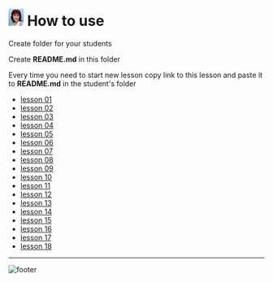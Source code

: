 [footer]: https://github.com/garevna/js-course/raw/master/images/a-level-ico.png?raw=true
[me30]: https://raw.githubusercontent.com/garevna/a-level-js-lessons/master/ico/myPhoto-30.png "Ⓒ Irina Fylyppova ( garevna ) 2019"

# ![me30] How to use

Create folder for your students

Create **README.md** in this folder

Every time you need to start new lesson copy link to this lesson and paste it to **README.md** in the student's folder

* [lesson 01](lessons/lesson-01.md)
* [lesson 02](lessons/lesson-02.md)
* [lesson 03](lessons/lesson-03.md)
* [lesson 04](lessons/lesson-04.md)
* [lesson 05](lessons/lesson-05.md)
* [lesson 06](lessons/lesson-06.md)
* [lesson 07](lessons/lesson-07.md)
* [lesson 08](lessons/lesson-08.md)
* [lesson 09](lessons/lesson-09.md)
* [lesson 10](lessons/lesson-10.md)
* [lesson 11](lessons/lesson-11.md)
* [lesson 12](lessons/lesson-12.md)
* [lesson 13](lessons/lesson-13.md)
* [lesson 14](lessons/lesson-14.md)
* [lesson 15](lessons/lesson-15.md)
* [lesson 16](lessons/lesson-16.md)
* [lesson 17](lessons/lesson-17.md)
* [lesson 18](lessons/lesson-18.md)

_________________________________________________________________

![footer]
